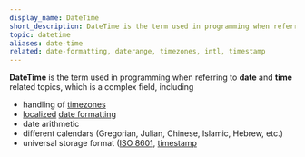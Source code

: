 ```yaml
---
display_name: DateTime
short_description: DateTime is the term used in programming when referring to date and time related topics.
topic: datetime
aliases: date-time
related: date-formatting, daterange, timezones, intl, timestamp
---
```

**DateTime** is the term used in programming when referring to **date** and **time** related topics, which is a complex field, including
* handling of [timezones](https://github.com/topics/timezones)
* [localized](https://github.com/topics/localization) [date formatting](https://github.com/topics/date-formatting)
* date arithmetic
* different calendars (Gregorian, Julian, Chinese, Islamic, Hebrew, etc.)
* universal storage format ([ISO 8601](https://github.com/topics/iso-8601), [timestamp](https://github.com/topics/timestamp)
